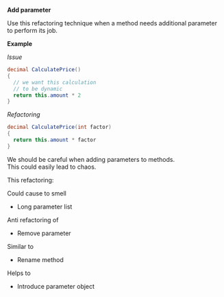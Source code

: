 **Add parameter**

Use this refactoring technique when a method needs additional parameter to perform its job.

**Example**

_Issue_

```csharp
decimal CalculatePrice()
{
  // we want this calculation
  // to be dynamic
  return this.amount * 2
}

```

_Refactoring_

```csharp
decimal CalculatePrice(int factor)
{
  return this.amount * factor
}
```

We should be careful when adding parameters to methods.  
This could easily lead to chaos.  

This refactoring:

Could cause to smell
* Long parameter list

Anti refactoring of
* Remove parameter

Similar to
* Rename method

Helps to
* Introduce parameter object
